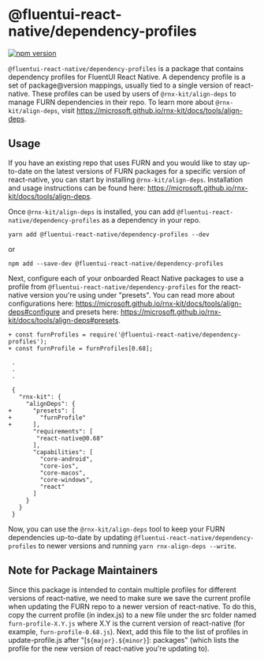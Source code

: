# @fluentui-react-native/dependency-profiles

[![npm version](https://badge.fury.io/js/@fluentui-react-native%2Fdependency-profiles.svg)](https://badge.fury.io/js/@fluentui-react-native%2Fdependency-profiles)

`@fluentui-react-native/dependency-profiles` is a package that contains dependency profiles for FluentUI React Native. A dependency profile is a set of package@version mappings, usually tied to a single version of react-native. These profiles can be used by users of `@rnx-kit/align-deps` to manage FURN dependencies in their repo. To learn more about `@rnx-kit/align-deps`, visit https://microsoft.github.io/rnx-kit/docs/tools/align-deps.

## Usage

If you have an existing repo that uses FURN and you would like to stay up-to-date on the latest versions of FURN packages for a specific version of react-native, you can start by installing `@rnx-kit/align-deps`. Installation and usage instructions can be found here: https://microsoft.github.io/rnx-kit/docs/tools/align-deps.

Once `@rnx-kit/align-deps` is installed, you can add `@fluentui-react-native/dependency-profiles` as a dependency in your repo.

```
yarn add @fluentui-react-native/dependency-profiles --dev
```

or

```
npm add --save-dev @fluentui-react-native/dependency-profiles
```

Next, configure each of your onboarded React Native packages to use a profile from `@fluentui-react-native/dependency-profiles` for the react-native version you're using under "presets". You can read more about configurations here: https://microsoft.github.io/rnx-kit/docs/tools/align-deps#configure and presets here: https://microsoft.github.io/rnx-kit/docs/tools/align-deps#presets.

```
+ const furnProfiles = require('@fluentui-react-native/dependency-profiles');
+ const furnProfile = furnProfiles[0.68];

 .
 .
 .

 {
   "rnx-kit": {
     "alignDeps": {
+      "presets": [
+        "furnProfile"
+      ],
       "requirements": [
        "react-native@0.68"
       ],
       "capabilities": [
         "core-android",
         "core-ios",
         "core-macos",
         "core-windows",
         "react"
       ]
     }
   }
 }
```

Now, you can use the `@rnx-kit/align-deps` tool to keep your FURN dependencies up-to-date by updating `@fluentui-react-native/dependency-profiles` to newer versions and running `yarn rnx-align-deps --write`.

## Note for Package Maintainers

Since this package is intended to contain multiple profiles for different versions of react-native, we need to make sure we save the current profile when updating the FURN repo to a newer version of react-native. To do this, copy the current profile (in index.js) to a new file under the src folder named `furn-profile-X.Y.js` where X.Y is the current version of react-native (for example, `furn-profile-0.68.js`). Next, add this file to the list of profiles in update-profile.js after "[`${major}.${minor}`]: packages" (which lists the profile for the new version of react-native you're updating to).
